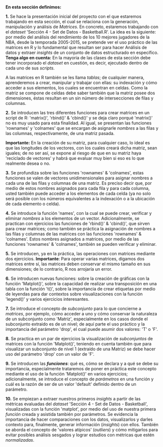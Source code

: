 **En esta sección definimos:**

**1.** Se hace la presentación inicial del proyecto con el que estaremos trabajando en esta sección, el cual se relaciona con la generación, manipulación y análisis de _Matrices_. En concreto, estaremos trabajando con el _dataset_ 'Sección 4 - Set de Datos - Basketball.R'. La idea es la siguiente: por medio del análisis del rendimiento de los 10 mejores jugadores de la NBA, desde la temporada 2005-2015, se pretende ver el uso práctico de las matrices en R y lo fundamental que resultan ser para hacer Análisis de datos y extraer _insights_ de un conjunto de datos estructurado en específico. **Tenga algo en cuenta:** En la mayoria de las clases de esta sección debe tener incorporado el _dataset_ en cuestión, es decir, ejecutado dentro de cada uno de sus _scripts_.

A las matrices en R también se les llama _tablas_; de cualquier manera, aprenderemos a crear, manipular y trabajar con ellas: su indexación y cómo acceder a sus elementos, los cuales se encuentran en celdas. Como la matriz se compone de celdas debe saber también que la matriz posee dos dimensiones, éstas resultan en un sin número de intersecciones de filas y columnas. 

**2.** Se introducen las tres diferentes funciones para crear matrices en un script de R: 'matrix()', 'rbind()' & 'cbind()' y se deja claro porqué 'matrix()' no es muy usado para esta finalidad. Al igual, se presentan las funciones 'rownames'
y 'colnames' que se encargan de asignarle _nombres_ a las filas y las columnas, respectivamente, de una matriz pasada. 

**Importante:** En la creación de su matriz, para cualquier caso, lo ideal es que las longitudes de los vectores, con los cuales creará dicha matriz, sean iguales; de no ser así, se expone al riesgo de que en su matriz haya 'reciclado de vectores' y habrá que evaluar muy bien si eso es lo que realmente desea o no.

**3.** Se profundiza sobre las funciones 'rownames' & 'colnames', estas funciones se valen de vectores unidimensionales para asignar nombres a cada una de las filas y columnas de una matriz. Es preciso decir que, por medio de estos nombres asignados para cada fila y para cada columna, usted también puede acceder a los elementos de cada celda (ya no solo será posible con los números equivalentes a la indexación o a la ubicación de cada elemento o celda).

**4.** Se introduce la función 'names', con la cual se puede crear, verificar y eliminar _nombres_ a los elementos de un vector. Adicionalmente, se practican con ejercicios las funciones de 'rbind()' & 'cbind()', que sirven para crear matrices; como también se práctica la asignación de nombres a las filas y columnas de las matrices con las funciones 'rownames' & 'colnames'. Estos nombres asignados a matrices, por medio de las funciones 'rownames' & 'colnames', también se pueden verificar y eliminar.

**5.** Se introducen, ya en la práctica, las operaciones con matrices mediante dos ejercicios. **Importante**: Para operar 
varias matrices, digamos dos matrices entre sí, las matrices deben conservar el mismo tamaño en sus dimensiones; de lo contrario, R nos arrojaría un error. 

**6.** Se introducen nuevas funciones: sobre la creación de gráficas con la función 'Matplot()', sobre la capacidad de realizar una transposición en una tabla con la función 't()', sobre la importancia de crear etiquetas por medio de leyendas para dar contextos sobre visualizaciones con la función 'legend()' y varios ejercicios interesantes. 

**7.** Se introduce el concepto de _subconjunto_ para lo que concierne a _matrices_, por ejemplo, cómo acceder a uno y cómo conservar la naturaleza de un subconjunto como 'Matriz', especialmente en los casos donde el subconjunto extraido es de un nivel; de aquí parte el uso práctico y la importancia del parámetro 'drop', el cual puede asumir dos valores: 'T' o 'F'.

**8.** Se practica en un par de ejercicios la visualización de _subconjuntos_ de matrices con la función 'Matplot()', teniendo en cuenta también que para visualizar un subconjunto de nivel 1 (extraído de una Matriz) se debe hacer uso del parámetro 'drop' con un valor de 'F'. 

**9.** Se introducen las **_funciones_**: qué es, cómo se declara y a qué se debe su importancia, especialmente trataremos de poner en práctica este concepto mediante el uso de la función 'Matplot()' en varios ejercicios; adicionalmente, se introduce el concepto de _parámetros_ en una función y cuál es la razón de ser de un valor 'default' definido dentro de un parámetro.

**10.** Se empiezan a extraer nuestros primeros _insights_ a partir de las métricas evaluadas del _dataset_ 'Sección 4 - Set de Datos - Basketball', visualizadas con la función 'matplot', por medio del uso de nuestra primera _función_ creada y asistida también por parámetros. Se evidencia la importancia de hacer comparaciones con los datos, visualizarlos y darles contexto para, finalmente, generar información (_insights_) con ellos. También se aborda el concepto de 'valores atípicos' (_outliers_) y cómo mitigarlos para evitar posibles análisis sesgados y lograr estudios con métricas que estén _normalizadas_.
